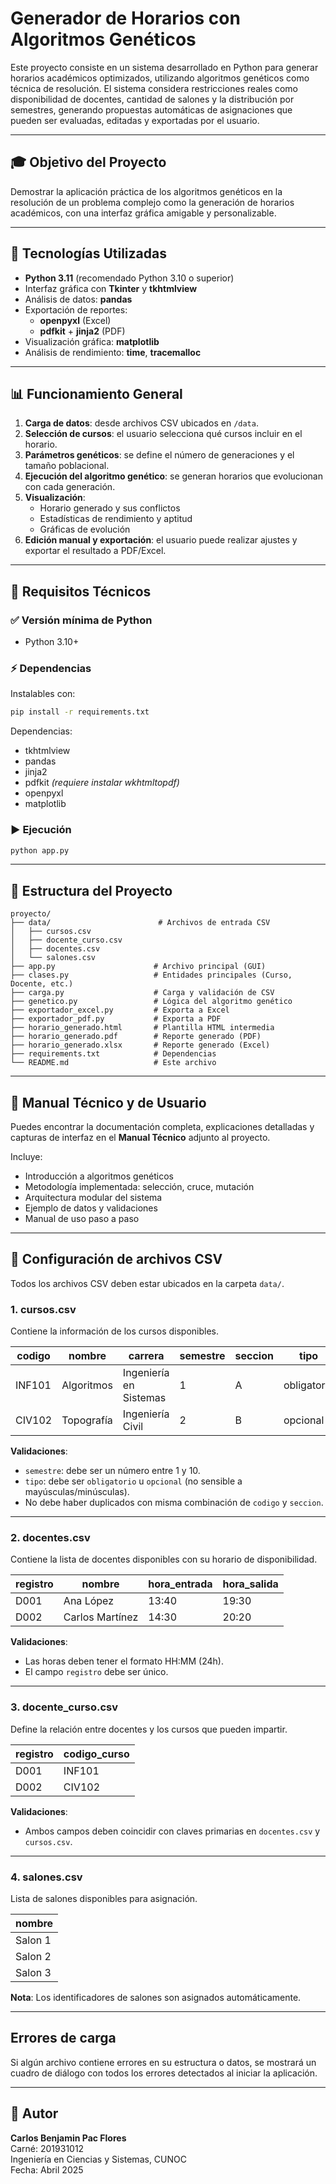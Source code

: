 # Generador de Horarios con Algoritmos Genéticos

Este proyecto consiste en un sistema desarrollado en Python para generar horarios académicos optimizados, utilizando algoritmos genéticos como técnica de resolución. El sistema considera restricciones reales como disponibilidad de docentes, cantidad de salones y la distribución por semestres, generando propuestas automáticas de asignaciones que pueden ser evaluadas, editadas y exportadas por el usuario.

---

## 🎓 Objetivo del Proyecto
Demostrar la aplicación práctica de los algoritmos genéticos en la resolución de un problema complejo como la generación de horarios académicos, con una interfaz gráfica amigable y personalizable.

---

## 🤖 Tecnologías Utilizadas
- **Python 3.11** (recomendado Python 3.10 o superior)
- Interfaz gráfica con **Tkinter** y **tkhtmlview**
- Análisis de datos: **pandas**
- Exportación de reportes:
  - **openpyxl** (Excel)
  - **pdfkit** + **jinja2** (PDF)
- Visualización gráfica: **matplotlib**
- Análisis de rendimiento: **time**, **tracemalloc**

---

## 📊 Funcionamiento General
1. **Carga de datos**: desde archivos CSV ubicados en `/data`.
2. **Selección de cursos**: el usuario selecciona qué cursos incluir en el horario.
3. **Parámetros genéticos**: se define el número de generaciones y el tamaño poblacional.
4. **Ejecución del algoritmo genético**: se generan horarios que evolucionan con cada generación.
5. **Visualización**:
   - Horario generado y sus conflictos
   - Estadísticas de rendimiento y aptitud
   - Gráficas de evolución
6. **Edición manual y exportación**: el usuario puede realizar ajustes y exportar el resultado a PDF/Excel.

---

## 🔨 Requisitos Técnicos

### ✅ Versión mínima de Python
- Python 3.10+

### ⚡ Dependencias
Instalables con:
```bash
pip install -r requirements.txt
```
Dependencias:
- tkhtmlview
- pandas
- jinja2
- pdfkit *(requiere instalar wkhtmltopdf)*
- openpyxl
- matplotlib

### ▶️ Ejecución
```bash
python app.py
```

---

## 📂 Estructura del Proyecto
```
proyecto/
├── data/                        # Archivos de entrada CSV
│   ├── cursos.csv
│   ├── docente_curso.csv
│   ├── docentes.csv
│   └── salones.csv
├── app.py                      # Archivo principal (GUI)
├── clases.py                   # Entidades principales (Curso, Docente, etc.)
├── carga.py                    # Carga y validación de CSV
├── genetico.py                 # Lógica del algoritmo genético
├── exportador_excel.py         # Exporta a Excel
├── exportador_pdf.py           # Exporta a PDF
├── horario_generado.html       # Plantilla HTML intermedia
├── horario_generado.pdf        # Reporte generado (PDF)
├── horario_generado.xlsx       # Reporte generado (Excel)
├── requirements.txt            # Dependencias
└── README.md                   # Este archivo
```

---

## 📖 Manual Técnico y de Usuario
Puedes encontrar la documentación completa, explicaciones detalladas y capturas de interfaz en el **Manual Técnico** adjunto al proyecto.

Incluye:
- Introducción a algoritmos genéticos
- Metodología implementada: selección, cruce, mutación
- Arquitectura modular del sistema
- Ejemplo de datos y validaciones
- Manual de uso paso a paso

---

## 📑 Configuración de archivos CSV

Todos los archivos CSV deben estar ubicados en la carpeta `data/`.

### 1. cursos.csv

Contiene la información de los cursos disponibles.

| codigo | nombre        | carrera               | semestre | seccion | tipo        |
|--------|---------------|------------------------|----------|---------|-------------|
| INF101 | Algoritmos    | Ingeniería en Sistemas | 1        | A       | obligatorio |
| CIV102 | Topografía   | Ingeniería Civil      | 2        | B       | opcional    |

**Validaciones**:
- `semestre`: debe ser un número entre 1 y 10.
- `tipo`: debe ser `obligatorio` u `opcional` (no sensible a mayúsculas/minúsculas).
- No debe haber duplicados con misma combinación de `codigo` y `seccion`.

---

### 2. docentes.csv

Contiene la lista de docentes disponibles con su horario de disponibilidad.

| registro | nombre          | hora_entrada | hora_salida |
|----------|------------------|--------------|-------------|
| D001     | Ana López         | 13:40        | 19:30       |
| D002     | Carlos Martínez  | 14:30        | 20:20       |

**Validaciones**:
- Las horas deben tener el formato HH:MM (24h).
- El campo `registro` debe ser único.

---

### 3. docente_curso.csv

Define la relación entre docentes y los cursos que pueden impartir.

| registro | codigo_curso |
|------------------|--------------|
| D001             | INF101       |
| D002             | CIV102       |

**Validaciones**:
- Ambos campos deben coincidir con claves primarias en `docentes.csv` y `cursos.csv`.

---

### 4. salones.csv

Lista de salones disponibles para asignación.

| nombre   |
|----------|
| Salon 1  |
| Salon 2  |
| Salon 3  |

**Nota**: Los identificadores de salones son asignados automáticamente.

---

## Errores de carga

Si algún archivo contiene errores en su estructura o datos, se mostrará un cuadro de diálogo con todos los errores detectados al iniciar la aplicación.

---

## 🚀 Autor
**Carlos Benjamin Pac Flores**  
Carné: 201931012  
Ingeniería en Ciencias y Sistemas, CUNOC  
Fecha: Abril 2025

